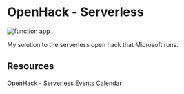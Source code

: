 # OpenHack - Serverless

![function app](https://github.com/kevinhillinger/oh-serverless-coaching/workflows/function%20app/badge.svg)

My solution to the serverless open hack that Microsoft runs.

## Resources
[OpenHack - Serverless Events Calendar](https://openhack.microsoft.com/#events-calendar)